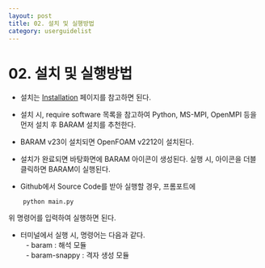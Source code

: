 ```yaml
---
layout: post
title: 02. 설치 및 실행방법
category: userguidelist
---
```


# 02. 설치 및 실행방법 

* 설치는 [Installation](/baram-pages/docs/installation) 페이지를 참고하면 된다.<br>

* 설치 시, require software 목록을 참고하여 Python, MS-MPI, OpenMPI 등을 먼저 설치 후 BARAM 설치를 추천한다.<br>

* BARAM v23이 설치되면 OpenFOAM v2212이 설치된다.<br>

* 설치가 완료되면 바탕화면에 BARAM 아이콘이 생성된다. 실행 시, 아이콘을 더블 클릭하면 BARAM이 실행된다.<br>

* Github에서 Source Code를 받아 실행할 경우, 프롬포트에 <br>
```commandline
    python main.py
```
위 명령어를 입력하여 실행하면 된다. <br>

* 터미널에서 실행 시, 명령어는 다음과 같다. <br>
    &ensp; - baram : 해석 모듈<br>
    &ensp; - baram-snappy : 격자 생성 모듈<br>